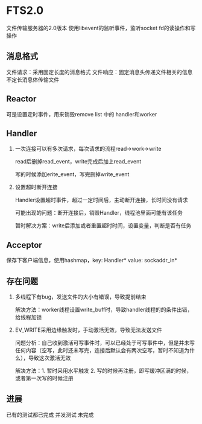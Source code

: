 # FTS2.0
文件传输服务器的2.0版本
使用libevent的监听事件，监听socket fd的读操作和写操作

## 消息格式
文件请求：采用固定长度的消息格式
文件响应：固定消息头传递文件相关的信息 不定长消息体传输文件

## Reactor
可是设置定时事件，用来销毁remove list 中的 handler和worker

## Handler
1. 一次连接可以有多次请求，每次请求的流程read->work->write

    read后删掉read_event，write完成后加上read_event

    写的时候添加erite_event，写完删掉write_event

2. 设置超时断开连接

    Handler设置超时事件，超过一定时间后，主动断开连接，长时间没有请求

    可能出现的问题：断开连接后，销毁Handler，线程池里面可能有该任务
    
    暂时解决方案：write后添加或者重置超时时间，设置变量，判断是否有任务

## Acceptor
保存下客户端信息，使用hashmap，key: Handler* value: sockaddr_in*

## 存在问题
1. 多线程下有bug，发送文件的大小有错误，导致提前结束

    解决方法：worker线程设置write_buff时，导致handler线程的的条件出错，给线程加锁

2. EV_WRITE采用边缘触发时，手动激活无效，导致无法发送文件

    问题分析：自己收到激活可写事件时，可以已经处于可写事件中，但是并未写任何内容（空写，此时还未写完，连接后默认会有两次空写，暂时不知道为什么），导致这次激活无效

    解决方法：1. 暂时采用水平触发 2. 写的时候再注册，即写缓冲区满的时候，或者第一次写的时候注册

## 进展
已有的测试都已完成
并发测试 未完成